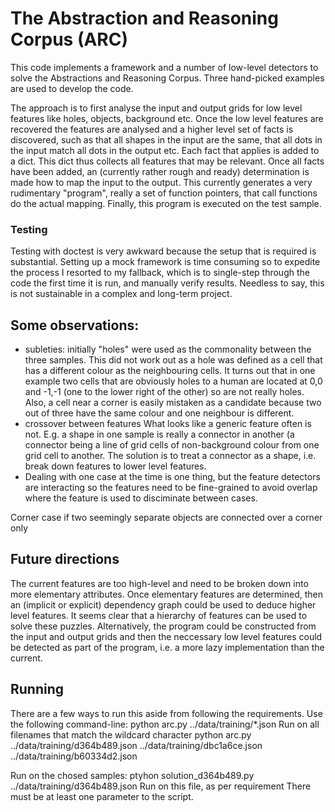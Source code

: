 # The Abstraction and Reasoning Corpus (ARC)

This code implements a framework and a number of low-level detectors to solve
the Abstractions and Reasoning Corpus. Three hand-picked examples are used
to develop the code.

The approach is to first analyse the input and output grids for low level
features like holes, objects, background etc. Once the low level features are
recovered the features are analysed and a higher level set of facts is
discovered, such as that all shapes in the input are the same, that all dots in
the input match all dots in the output etc. Each fact that applies is added to
a dict. This dict thus collects all features that may be relevant. Once all
facts have been added, an (currently rather rough and ready) determination is
made how to map the input to the output. This currently generates a very
rudimentary "program", really a set of function pointers, that call functions
do the actual mapping. Finally, this program is executed on the test sample.

### Testing
Testing with doctest is very awkward because the setup that is required is
substantial. Setting up a mock framework is time consuming so to expedite the
process I resorted to my fallback, which is to single-step through the code
the first time it is run, and manually verify results. Needless to say, this is
not sustainable in a complex and long-term project.

## Some observations:
- subleties: initially "holes" were used as the commonality between the three
  samples. This did not work out as a hole was defined as a cell that has a
  different colour as the neighbouring cells. It turns out that in one example
  two cells that are obviously holes to a human are located at 0,0 and -1,-1
  (one to the lower right of the other) so are not really holes. Also, a cell
  near a corner is easily mistaken as a candidate because two out of three have
  the same colour and one neighbour is different.
- crossover between features
  What looks like a generic feature often is not. E.g. a shape in one sample
  is really a connector in another (a connector being a line of grid cells
  of non-background colour from one grid cell to another. The solution is to
  treat a connector as a shape, i.e. break down features to lower level
  features.
- Dealing with one case at the time is one thing, but the feature detectors
  are interacting so the features need to be fine-grained to avoid overlap
  where the feature is used to disciminate between cases.
  
Corner case if two seemingly separate objects are connected over a corner
only

## Future directions
The current features are too high-level and need to be broken down into more
elementary attributes.
Once elementary features are determined, then an (implicit or explicit)
dependency graph could be used to deduce higher level features. It seems
clear that a hierarchy of features can be used to solve these puzzles.
Alternatively, the program could be constructed from the input and output grids
and then the neccessary low level features could be detected as part of the
program, i.e. a more lazy implementation than the current.   


## Running
There are a few ways to run this aside from following the requirements.
Use the following command-line:
python arc.py ../data/training/*.json
Run on all filenames that match the wildcard character
python arc.py ../data/training/d364b489.json ../data/training/dbc1a6ce.json ../data/training/b60334d2.json

Run on the chosed samples:
ptyhon solution_d364b489.py ../data/training/d364b489.json
Run on this file, as per requirement
There must be at least one parameter to the script.
